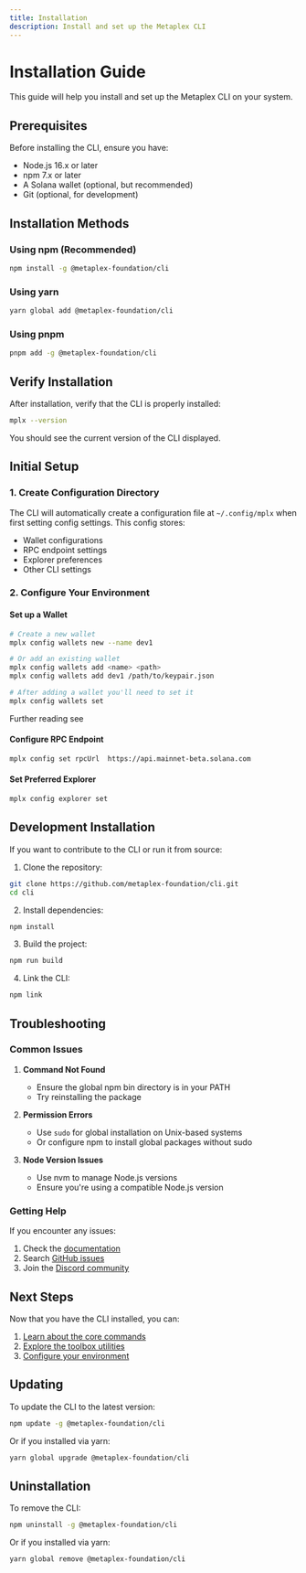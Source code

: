 ```yaml
---
title: Installation
description: Install and set up the Metaplex CLI
---
```


# Installation Guide

This guide will help you install and set up the Metaplex CLI on your system.

## Prerequisites

Before installing the CLI, ensure you have:

- Node.js 16.x or later
- npm 7.x or later
- A Solana wallet (optional, but recommended)
- Git (optional, for development)

## Installation Methods

### Using npm (Recommended)

```bash
npm install -g @metaplex-foundation/cli
```

### Using yarn

```bash
yarn global add @metaplex-foundation/cli
```

### Using pnpm

```bash
pnpm add -g @metaplex-foundation/cli
```

## Verify Installation

After installation, verify that the CLI is properly installed:

```bash
mplx --version
```

You should see the current version of the CLI displayed.

## Initial Setup

### 1. Create Configuration Directory

The CLI will automatically create a configuration file at `~/.config/mplx` when first setting config settings. This config stores:
- Wallet configurations
- RPC endpoint settings
- Explorer preferences
- Other CLI settings

### 2. Configure Your Environment

#### Set up a Wallet
```bash
# Create a new wallet
mplx config wallets new --name dev1

# Or add an existing wallet
mplx config wallets add <name> <path>
mplx config wallets add dev1 /path/to/keypair.json

# After adding a wallet you'll need to set it
mplx config wallets set
```

Further reading see 

#### Configure RPC Endpoint
```bash
mplx config set rpcUrl  https://api.mainnet-beta.solana.com
```

#### Set Preferred Explorer
```bash
mplx config explorer set
```

## Development Installation

If you want to contribute to the CLI or run it from source:

1. Clone the repository:
```bash
git clone https://github.com/metaplex-foundation/cli.git
cd cli
```

2. Install dependencies:
```bash
npm install
```

3. Build the project:
```bash
npm run build
```

4. Link the CLI:
```bash
npm link
```

## Troubleshooting

### Common Issues

1. **Command Not Found**
   - Ensure the global npm bin directory is in your PATH
   - Try reinstalling the package

2. **Permission Errors**
   - Use `sudo` for global installation on Unix-based systems
   - Or configure npm to install global packages without sudo

3. **Node Version Issues**
   - Use nvm to manage Node.js versions
   - Ensure you're using a compatible Node.js version

### Getting Help

If you encounter any issues:

1. Check the [documentation](https://developers.metaplex.com)
2. Search [GitHub issues](https://github.com/metaplex-foundation/cli/issues)
3. Join the [Discord community](https://discord.gg/metaplex)

## Next Steps

Now that you have the CLI installed, you can:

1. [Learn about the core commands](/cli/core/create-asset)
2. [Explore the toolbox utilities](/cli/toolbox/token-create)
3. [Configure your environment](/cli/config/wallets)

## Updating

To update the CLI to the latest version:

```bash
npm update -g @metaplex-foundation/cli
```

Or if you installed via yarn:

```bash
yarn global upgrade @metaplex-foundation/cli
```

## Uninstallation

To remove the CLI:

```bash
npm uninstall -g @metaplex-foundation/cli
```

Or if you installed via yarn:

```bash
yarn global remove @metaplex-foundation/cli
``` 